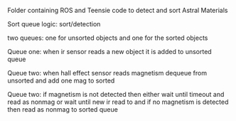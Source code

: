 Folder containing ROS and Teensie code to detect and sort Astral Materials

Sort queue logic: sort/detection

two queues: one for unsorted objects and one for the sorted objects

Queue one: when ir sensor reads a new object it is added to unsorted queue

Queue two: when hall effect sensor reads magnetism dequeue from unsorted and add one mag to sorted

Queue two: if magnetism is not detected then either wait until timeout and read as nonmag or wait until new ir read to and if no magnetism is detected then read as nonmag to sorted queue

